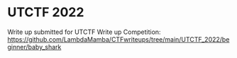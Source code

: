 # UTCTF 2022
Write up submitted for UTCTF Write up Competition: 
https://github.com/LambdaMamba/CTFwriteups/tree/main/UTCTF_2022/beginner/baby_shark